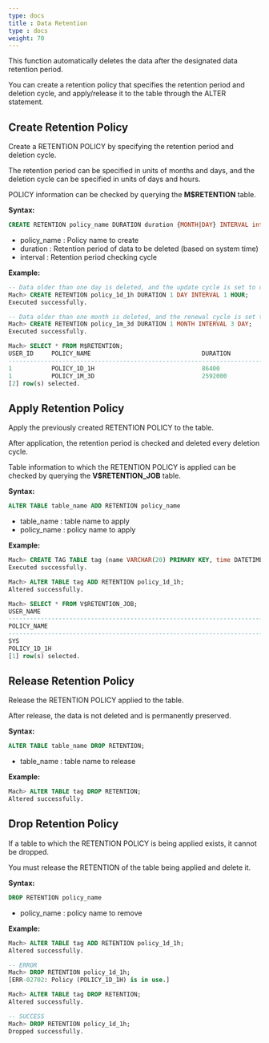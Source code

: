 ```yaml
---
type: docs
title : Data Retention
type : docs
weight: 70
---
```


This function automatically deletes the data after the designated data retention period.

You can create a retention policy that specifies the retention period and deletion cycle, and apply/release it to the table through the ALTER statement.

## Create Retention Policy

Create a RETENTION POLICY by specifying the retention period and deletion cycle.

The retention period can be specified in units of months and days, and the deletion cycle can be specified in units of days and hours.

POLICY information can be checked by querying the **M$RETENTION** table.

**Syntax:**

```sql
CREATE RETENTION policy_name DURATION duration {MONTH|DAY} INTERVAL interval {DAY|HOUR}
```

* policy_name : Policy name to create
* duration : Retention period of data to be deleted (based on system time)
* interval : Retention period checking cycle

**Example:**

```sql
-- Data older than one day is deleted, and the update cycle is set to one hour.
Mach> CREATE RETENTION policy_1d_1h DURATION 1 DAY INTERVAL 1 HOUR;
Executed successfully.

-- Data older than one month is deleted, and the renewal cycle is set to three days.
Mach> CREATE RETENTION policy_1m_3d DURATION 1 MONTH INTERVAL 3 DAY;
Executed successfully.

Mach> SELECT * FROM M$RETENTION;
USER_ID     POLICY_NAME                               DURATION             INTERVAL             
-----------------------------------------------------------------------------------------------------
1           POLICY_1D_1H                              86400                3600                 
1           POLICY_1M_3D                              2592000              259200               
[2] row(s) selected.
```

## Apply Retention Policy

Apply the previously created RETENTION POLICY to the table.

After application, the retention period is checked and deleted every deletion cycle.

Table information to which the RETENTION POLICY is applied can be checked by querying the **V$RETENTION_JOB** table.

**Syntax:**

```sql
ALTER TABLE table_name ADD RETENTION policy_name
```

* table_name : table name to apply
* policy_name : policy name to apply

**Example:**

```sql
Mach> CREATE TAG TABLE tag (name VARCHAR(20) PRIMARY KEY, time DATETIME BASETIME, value DOUBLE SUMMARIZED);
Executed successfully.

Mach> ALTER TABLE tag ADD RETENTION policy_1d_1h;
Altered successfully.

Mach> SELECT * FROM V$RETENTION_JOB;
USER_NAME                                                                         TABLE_NAME                                                                        
-----------------------------------------------------------------------------------------------------------------------------------------------------------------------
POLICY_NAME                                                                       STATE                                                                             LAST_DELETED_TIME               
--------------------------------------------------------------------------------------------------------------------------------------------------------------------------------------------------------
SYS                                                                               TAG                                                                               
POLICY_1D_1H                                                                      WAITING                                                                           NULL                            
[1] row(s) selected.

```

## Release Retention Policy

Release the RETENTION POLICY applied to the table.

After release, the data is not deleted and is permanently preserved.

**Syntax:**

```sql
ALTER TABLE table_name DROP RETENTION;
```

* table_name : table name to release

**Example:**

```sql
Mach> ALTER TABLE tag DROP RETENTION;
Altered successfully.
```

## Drop Retention Policy

If a table to which the RETENTION POLICY is being applied exists, it cannot be dropped.

You must release the RETENTION of the table being applied and delete it.

**Syntax:**

```sql
DROP RETENTION policy_name
```

* policy_name : policy name to remove

**Example:**

```sql
Mach> ALTER TABLE tag ADD RETENTION policy_1d_1h;
Altered successfully.

-- ERROR
Mach> DROP RETENTION policy_1d_1h;
[ERR-02702: Policy (POLICY_1D_1H) is in use.]

Mach> ALTER TABLE tag DROP RETENTION;
Altered successfully.

-- SUCCESS
Mach> DROP RETENTION policy_1d_1h;
Dropped successfully.
```
